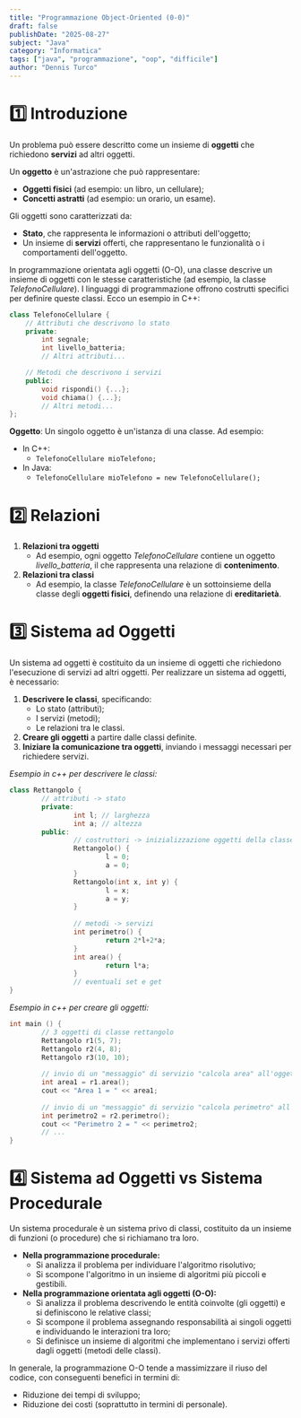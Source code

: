 ```yaml
---
title: "Programmazione Object-Oriented (0-0)"
draft: false
publishDate: "2025-08-27"
subject: "Java"
category: "Informatica"
tags: ["java", "programmazione", "oop", "difficile"]
author: "Dennis Turco"
---
```


# 1️⃣ Introduzione

Un problema può essere descritto come un insieme di **oggetti** che richiedono **servizi** ad altri oggetti.

Un **oggetto** è un'astrazione che può rappresentare:

- **Oggetti fisici** (ad esempio: un libro, un cellulare);
- **Concetti astratti** (ad esempio: un orario, un esame).

Gli oggetti sono caratterizzati da:

- **Stato**, che rappresenta le informazioni o attributi dell'oggetto;
- Un insieme di **servizi** offerti, che rappresentano le funzionalità o i comportamenti dell'oggetto.

In programmazione orientata agli oggetti (O-O), una classe descrive un insieme di oggetti con le stesse caratteristiche (ad esempio, la classe *TelefonoCellulare*). I linguaggi di programmazione offrono costrutti specifici per definire queste classi. Ecco un esempio in C++:

```cpp
class TelefonoCellulare {
    // Attributi che descrivono lo stato
    private:
        int segnale;
        int livello_batteria;
        // Altri attributi...

    // Metodi che descrivono i servizi
    public:
        void rispondi() {...};
        void chiama() {...};
        // Altri metodi...
};
```

**Oggetto**: Un singolo oggetto è un'istanza di una classe. Ad esempio:

- In C++:
    - `TelefonoCellulare mioTelefono;`
- In Java:
    - `TelefonoCellulare mioTelefono = new TelefonoCellulare();`

# 2️⃣ Relazioni

1. **Relazioni tra oggetti**
    - Ad esempio, ogni oggetto *TelefonoCellulare* contiene un oggetto *livello_batteria*, il che rappresenta una relazione di **contenimento**.
2. **Relazioni tra classi**
    - Ad esempio, la classe *TelefonoCellulare* è un sottoinsieme della classe degli **oggetti fisici**, definendo una relazione di **ereditarietà**.

# 3️⃣ Sistema ad Oggetti

Un sistema ad oggetti è costituito da un insieme di oggetti che richiedono l'esecuzione di servizi ad altri oggetti. Per realizzare un sistema ad oggetti, è necessario:

1. **Descrivere le classi**, specificando:
    - Lo stato (attributi);
    - I servizi (metodi);
    - Le relazioni tra le classi.
2. **Creare gli oggetti** a partire dalle classi definite.
3. **Iniziare la comunicazione tra oggetti**, inviando i messaggi necessari per richiedere servizi.

*Esempio in c++ per descrivere le classi:*

```cpp
class Rettangolo {
		// attributi -> stato
		private:
				int l; // larghezza
				int a; // altezza
		public:
				// costruttori -> inizializzazione oggetti della classe = stato iniziale
				Rettangolo() {
						l = 0;
						a = 0;
				}
				Rettangolo(int x, int y) {
						l = x;
						a = y;
				}
				
				// metodi -> servizi
				int perimetro() {
						return 2*l+2*a;
				}
				int area() {
						return l*a;
				}
				// eventuali set e get
}
```

*Esempio in c++ per creare gli oggetti:*

```cpp
int main () {
		// 3 oggetti di classe rettangolo
		Rettangolo r1(5, 7);
		Rettangolo r2(4, 8);
		Rettangolo r3(10, 10);
		
		// invio di un "messaggio" di servizio "calcola area" all'oggetto r1
		int area1 = r1.area();
		cout << "Area 1 = " << area1;
		
		// invio di un "messaggio" di servizio "calcola perimetro" all'oggetto r2
		int perimetro2 = r2.perimetro();
		cout << "Perimetro 2 = " << perimetro2;
		// ...
}
```

# 4️⃣ Sistema ad Oggetti vs Sistema Procedurale

Un sistema procedurale è un sistema privo di classi, costituito da un insieme di funzioni (o procedure) che si richiamano tra loro.

- **Nella programmazione procedurale:**
    - Si analizza il problema per individuare l'algoritmo risolutivo;
    - Si scompone l'algoritmo in un insieme di algoritmi più piccoli e gestibili.
- **Nella programmazione orientata agli oggetti (O-O):**
    - Si analizza il problema descrivendo le entità coinvolte (gli oggetti) e si definiscono le relative classi;
    - Si scompone il problema assegnando responsabilità ai singoli oggetti e individuando le interazioni tra loro;
    - Si definisce un insieme di algoritmi che implementano i servizi offerti dagli oggetti (metodi delle classi).

In generale, la programmazione O-O tende a massimizzare il riuso del codice, con conseguenti benefici in termini di:

- Riduzione dei tempi di sviluppo;
- Riduzione dei costi (soprattutto in termini di personale).